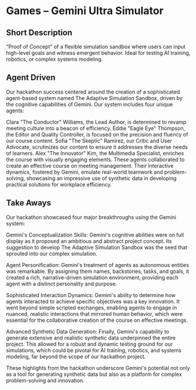 # Games – Gemini Ultra Simulator

## Short Description

“Proof of Concept” of a flexible simulation sandbox where users can input high-level goals and witness emergent behavior. Ideal for testing AI training, robotics, or complex systems modeling.

## Agent Driven

Our hackathon success centered around the creation of a sophisticated agent-based system named The Adaptive Simulation Sandbox, driven by the cognitive capabilities of Gemini. Our system includes four unique agents:

Clara "The Conductor" Williams, the Lead Author, is determined to revamp meeting culture into a beacon of efficiency.
Eddie "Eagle Eye" Thompson, the Editor and Quality Controller, is focused on the precision and fluency of our course content.
Sofia "The Skeptic" Ramirez, our Critic and User Advocate, scrutinizes our content to ensure it addresses the diverse needs of learners.
Alex "The Innovator" Kim, the Multimedia Specialist, enriches the course with visually engaging elements.
These agents collaborated to create an effective course on meeting management. Their interactive dynamics, fostered by Gemini, emulate real-world teamwork and problem-solving, showcasing an impressive use of synthetic data in developing practical solutions for workplace efficiency.

## Take Aways

Our hackathon showcased four major breakthroughs using the Gemini system:

Gemini's Conceptualization Skills: Gemini's cognitive abilities were on full display as it proposed an ambitious and abstract project concept. Its suggestion to develop The Adaptive Simulation Sandbox was the seed that sprouted into our complex simulation.

Agent Personification: Gemini's treatment of agents as autonomous entities was remarkable. By assigning them names, backstories, tasks, and goals, it created a rich, narrative-driven simulation environment, providing each agent with a distinct personality and purpose.

Sophisticated Interaction Dynamics: Gemini's ability to determine how agents interacted to achieve specific objectives was a key innovation. It went beyond simple scripted exchanges, enabling agents to engage in nuanced, realistic interactions that mirrored human behavior, which were essential for the collaborative creation of the course on effective meetings.

Advanced Synthetic Data Generation: Finally, Gemini's capability to generate extensive and realistic synthetic data underpinned the entire project. This allowed for a robust and dynamic testing ground for our simulations, which could be pivotal for AI training, robotics, and systems modeling, far beyond the scope of our hackathon project.

These highlights from the hackathon underscore Gemini's potential not only as a tool for generating synthetic data but also as a platform for complex problem-solving and innovation.





